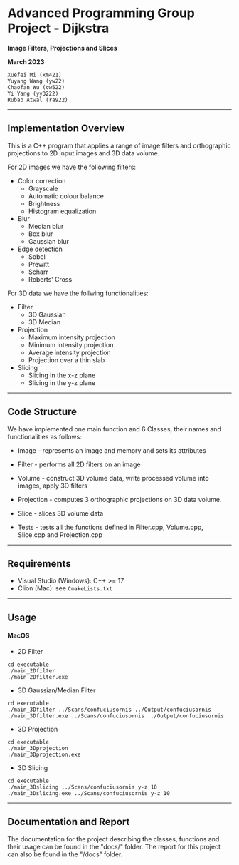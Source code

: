 # Advanced Programming Group Project - Dijkstra

**Image Filters, Projections and Slices**

**March 2023**

```angular2html
Xuefei Mi (xm421)
Yuyang Wang (yw22)
Chaofan Wu (cw522)
Yi Yang (yy3222)
Rubab Atwal (ra922)
```

------

## Implementation Overview

This is a C++ program that applies a range of image filters and orthographic projections to 2D input images and 3D data volume.

For 2D images we have the following filters:
+ Color correction
  - Grayscale
  - Automatic colour balance
  - Brightness
  - Histogram equalization
+ Blur
  - Median blur
  - Box blur
  - Gaussian blur
+ Edge detection
  - Sobel
  - Prewitt
  - Scharr
  - Roberts’ Cross

For 3D data we have the follwing functionalities:
+ Filter
  - 3D Gaussian
  - 3D Median
+ Projection
  - Maximum intensity projection
  - Minimum intensity projection
  - Average intensity projection
  - Projection over a thin slab
+ Slicing
  - Slicing in the x-z plane
  - Slicing in the y-z plane

------

## Code Structure

We have implemented one main function and 6 Classes, their names and functionalities as follows:

 - Image - represents an image and memory and sets its attributes

 - Filter - performs all 2D filters on an image

 - Volume - construct 3D volume data, write processed volume into images, apply 3D filters

 - Projection - computes 3 orthographic projections on 3D data volume. 

 - Slice - slices 3D volume data

 - Tests - tests all the functions defined in Filter.cpp, Volume.cpp, Slice.cpp and Projection.cpp

------

## Requirements
+ Visual Studio (Windows): C++ >= 17
+ Clion (Mac): see `CmakeLists.txt`

------

## Usage

#### MacOS
+ 2D Filter
```
cd executable
./main_2Dfilter
./main_2Dfilter.exe
```

+ 3D Gaussian/Median Filter
```
cd executable
./main_3Dfilter ../Scans/confuciusornis ../Output/confuciusornis
./main_3Dfilter.exe ../Scans/confuciusornis ../Output/confuciusornis
```

+ 3D Projection
```
cd executable
./main_3Dprojection
./main_3Dprojection.exe
```

+ 3D Slicing 
```
cd executable
./main_3Dslicing ../Scans/confuciusornis y-z 10
./main_3Dslicing.exe ../Scans/confuciusornis y-z 10
```

------

## Documentation and Report

The documentation for the project describing the classes, functions and their usage can be found in the "docs/" folder. 
The report for this project can also be found in the "/docs" folder.
